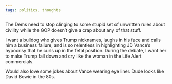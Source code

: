 ```yaml
---
tags: politics, thoughts
---
```


The Dems need to stop clinging to some stupid set of unwritten rules about civility while the GOP doesn’t give a crap about any of that stuff.

I want a bulldog who gives Trump nicknames, laughs in his face and calls him a business failure, and is so relentless in highlighting JD Vance’s hypocrisy that he curls up in the fetal position. During the debate, I want her to make Trump fall down and cry like the woman in the Life Alert commercials.

Would also love some jokes about Vance wearing eye liner. Dude looks like David Bowie in the 80s.
